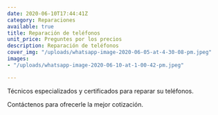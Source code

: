 ```yaml
---
date: 2020-06-10T17:44:41Z
category: Reparaciones
available: true
title: Reparación de teléfonos
unit_price: Preguntes por los precios
description: Reparación de teléfonos
cover_img: "/uploads/whatsapp-image-2020-06-05-at-4-30-08-pm.jpeg"
images:
- "/uploads/whatsapp-image-2020-06-10-at-1-00-42-pm.jpeg"

---
```

Técnicos especializados y certificados para reparar su teléfonos.

Contáctenos para ofrecerle la mejor cotización.